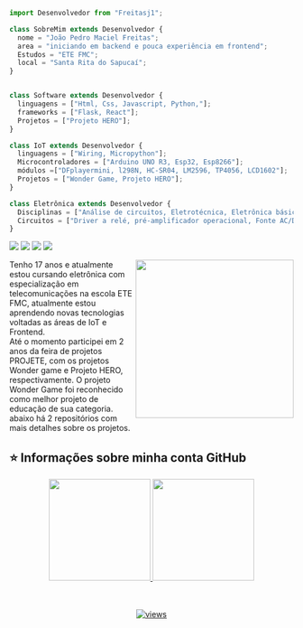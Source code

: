 ```js
import Desenvolvedor from "Freitasj1";

class SobreMim extends Desenvolvedor {
  nome = "João Pedro Maciel Freitas";
  area = "iniciando em backend e pouca experiência em frontend";
  Estudos = "ETE FMC";
  local = "Santa Rita do Sapucaí";
}


class Software extends Desenvolvedor {
  linguagens = ["Html, Css, Javascript, Python,"];
  frameworks = ["Flask, React"];
  Projetos = ["Projeto HERO"];
}

class IoT extends Desenvolvedor {
  linguagens = ["Wiring, Micropython"];
  Microcontroladores = ["Arduino UNO R3, Esp32, Esp8266"];
  módulos =["DFplayermini, l298N, HC-SR04, LM2596, TP4056, LCD1602"];
  Projetos = ["Wonder Game, Projeto HERO"];
}

class Eletrônica extends Desenvolvedor {
  Disciplinas = ["Análise de circuitos, Eletrotécnica, Eletrônica básica, Eletricidade, Sistemas digitais, algoritmo"];
  Circuitos = ["Driver a relé, pré-amplificador operacional, Fonte AC/DC "];
}
```

<p align="left">
  
  <a href="https://www.linkedin.com/in/jo%C3%A3o-pedro-maciel-freitas-9b2340253/" alt="LinkedIn">
  <img src="https://img.shields.io/badge/-Linkedin-0e76a8?style=for-the-badge&logo=Linkedin&logoColor=white&link=https://www.linkedin.com/in/jo%C3%A3o-pedro-maciel-freitas-9b2340253/" /></a>


  <a href="https://www.instagram.com/freitas.j1" alt="Instagram">
  <img src="https://img.shields.io/badge/-Instagram-DF0174?style=for-the-badge&labelColor=DF0174&logo=instagram&logoColor=white&link=https://www.instagram.com/freitas.j1/"/></a>

  <a href="mailto:joaopedromacielfreitas@outlook.com" alt="Email">
  <img src="https://img.shields.io/badge/-Gmail-FF0000?style=for-the-badge&labelColor=FF0000&logo=gmail&logoColor=white&link=mailto:joaopedromacielfreitas@outlook.com" /></a>

  <img src="https://img.shields.io/static/v1?label=Overview&message=Freitasj1&color=f8efd4&style=for-the-badge&logo=GitHub">
</p>


<img src="https://raw.githubusercontent.com/MicaelliMedeiros/micaellimedeiros/master/image/computer-illustration.png" min-width="280px" max-width="280px" width="280px" align="right">

<p align="left"> 
    Tenho 17 anos e atualmente estou cursando eletrônica com especialização em telecomunicações na escola ETE FMC, atualmente estou aprendendo novas tecnologias voltadas as áreas de IoT e Frontend. <br>
    Até o momento participei em 2 anos da feira de projetos PROJETE, com os projetos Wonder game e Projeto HERO, respectivamente. O projeto Wonder Game foi reconhecido como melhor projeto de educação de sua categoria. abaixo há 2 repositórios com mais detalhes sobre os projetos.
</p>


## ⭐ Informações sobre minha conta GitHub

<div align="center">
  <a href="https://github.com/otaviozordan">
    <img height="180em" src="https://github-readme-stats.vercel.app/api?username=freitasj1&show_icons=true&theme=tokyonight"/>
  <img height="180em" src="https://github-readme-stats.vercel.app/api/top-langs/?username=freitasj1&theme=tokyonight&hide_langs_below=1"/>
</div>
<br>
<br>

<p align='center'>
	<img alt="views" title="GitHub profile views" src="https://komarev.com/ghpvc/?username=freitasj1&style=for-the-badge"/></a></p>
</p>
